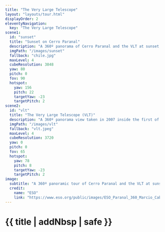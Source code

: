 ```yaml
---
title: "The Very Large Telescope"
layout: "layouts/tour.html"
displayOrder: 2
eleventyNavigation:
  key: "The Very Large Telescope"
scene1:
  id: "sunset"
  title: "Sunset on Cerro Paranal"
  description: "A 360º panorama of Cerro Paranal and the VLT at sunset, just before the mountain is vacated and observation begins."
  imgPath: "/images/sunset"
  fallback: "chile.jpg"
  maxLevel: 4
  cubeResolution: 3848
  yaw: 80
  pitch: 0
  fov: 90
  hotspot:
    yaw: 156
    pitch: 22
    targetYaw: -23
    targetPitch: 2
scene2:
  id: "vlt"
  title: "The Very Large Telescope (VLT)"
  description: "A 360º panorama view taken in 2007 inside the first of the four 8.2-metre Unit Telescopes (UTs) of ESO’s Very Large Telescope (VLT) at Paranal. Designated Unit Telescope 1, or UT1, and named Antu (“the Sun” in the indigenous Mapuche language), this complex science machine has been in operation at Paranal since 1999. Just before sunset, engineers and technicians open the telescopes, finalising the preparation for the night-time observation run. Although it is not obvious in this image due to the panoramic projection, the UTs are housed in compact buildings thanks to their altazimuth mounting and innovative design. Composed of four 8.2-metre UTs and four 1.8-metre mobile Auxiliary Telescopes (ATs), the ESO VLT is the world's most advanced optical ground-based telescope."
  imgPath: "/images/vlt"
  fallback: "vlt.jpeg"
  maxLevel: 4
  cubeResolution: 3720
  yaw: 0
  pitch: 0
  fov: 65
  hotspot:
    yaw: 78
    pitch: 8
    targetYaw: -23
    targetPitch: 2
image:
  subtitle: "A 360º panoramic tour of Cerro Paranal and the VLT at sunset"
  credit:
    name: "ESO"
    link: "https://www.eso.org/public/images/ESO_Paranal_360_Marcio_Cabral_Chile_08-CC/"
---
```


# {{ title | addNbsp | safe }}
